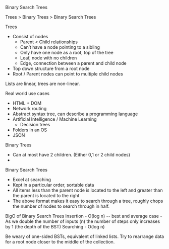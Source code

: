 Binary Search Trees

Trees > Binary Trees > Binary Search Trees

Trees
- Consist of nodes
    - Parent < Child relationships 
    - Can’t have a node pointing to a sibling
    - Only have one node as a root, top of the tree
    - Leaf, node with no children
    - Edge, connection between a parent and child node
- Top down structure from a root node
- Root / Parent nodes can point to multiple child nodes

Lists are linear, trees are non-linear.

Real world use cases
- HTML + DOM 
- Network routing
- Abstract syntax tree, can describe a programming language
- Artificial Intelligence / Machine Learning
    - Decision trees
- Folders in an OS
- JSON 

Binary Trees
- Can at most have 2 children. (Either 0,1 or 2 child nodes)
- 

Binary Search Trees
- Excel at searching
- Kept in a particular order, sortable data
- All items less than the parent node is located to the left and greater than the parent is located to the right 
- The above format makes it easy to search through a tree, roughly chops the number of nodes to search through in half. 

BigO of Binary Search Trees
Insertion - O(log n) -- best and average case
    - As we double the number of inputs (n) the number of steps only increases by 1 (the depth of the BST)
Searching - O(log n) 

Be weary of one-sided BSTs, equivalent of linked lists. Try to rearrange data for a root node closer to the middle of the collection. 
